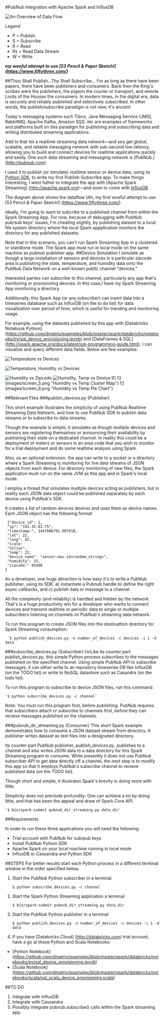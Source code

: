 #PubNub Integration with Apache Spark and InfluxDB

![](images/pubnub_spark.png "An Overview of Data Flow")

Legend
- P = Publish
- S = Subscribe
- R = Read
- Rs = Read Data Stream
- W = Write

***my woeful attempt to use [53 Pencil & Paper Sketch!] (https://www.fiftythree.com/)***

##Thou Shall Publish...Thy Shall Subscribe...
For as long as there have been papers, there have been publishers and consumers. 
Back then the King's scribes were the publishers, the pigeon the courier or transport, and remote Lords of the Houses the consumers. In modern times, in the digital era, data is securely and reliably published and selectively subscribed. In other words, the publish/subscribe paradigm is not new; it's ancient.

Today's messaging systems such Tibco, Java Messaging Service (JMS), RabbitMQ, Apache Kafka, Amazon SQS. etc are examples of frameworks and platforms built on this paradigm for publishing and subscribing data and writing distributed streaming applications.

Add to that list a realtime streaming data network—and you get global, scalable, and reliable messaging network with sub-second low-latency, allowing you to build and connect devices for realtime applications quickly and easily. One such data streaming and messaging network is [PubNub.] (http://pubnub.com)

I used it to publish (or simulate) realtime sensor or device data, using its [Python SDK](https://www.pubnub.com/developers/), to write my first Publish-Subscribe app. To make things interesting, I went futher to integrate the app with [Apache Spark Streaming] (http://apache.spark.org)—and soon to come with [InfluxDB](http://influxdb.com)

The diagram above shows the dataflow (Ah, my first woeful attempt to use [53 Pencil & Paper Sketch!] (https://www.fiftythree.com/)

Ideally, I'm going to want to subcribe to a published channel from within the Spark Streaming App. For now, because of debugging with PubNub pub/sub keys' issues, I'm cheating slightly, by publishing dataset to a local file system directory where the local Spark appplication monitors the directory for any published datasets.

Note that in this scenario, you can't run Spark Streaming App in a clustered or standlone mode. The Spark app must run in local mode on the same machine as pubnub publisher app.
##Device Simulation
I simulate as though a large installation of sensors and devices in a particular zipcode area is publishing the state, temperature, and humidity data onto the PubNub Data Network on a well-known public channel "devices."

Interested parties can subscribe to this channel, particularly any app that's monitoring or provisioning devcies. In this case,I have my Spark Streaming App monitoring a directory.

Additionally, this Spark App (or any subscriber) can insert data into a timeseries database such as InfluxDB (on the to do list) for data visualization over period of time, which is useful for trending and monitoring usage.

For example, using the datasets published by this app with [Databricks Notebook Python] (https://github.com/dmatrix/examples/blob/master/spark/databricks/notebooks/py/sql_device_provisioning.ipynb) and [DataFrames & SQL] (http://spark.apache.org/docs/latest/sql-programming-guide.html), I can visualize and query different data fields. Below are few examples:


![](images/screen_3.png "Temperature vs Devices")

![](images/screen_1.png "Temperature, Humidity vs Devices")

![](images/screen_2.png "Humidity vs Zipcode")
![](images/screen_4.png "Humidity, Temp vs Device ID")
![] (images/screen_5.png "Humidity vs Temp Cluster Map")
![] (images/screen_6.png "Humidity vs Temp Pie Chart")


##Relevant Files
###publish_devices.py (Publisher)

This short example illustrates the simplicity of using PubNub Realtime Streaming Data Netowrk,
and how to use PubNub SDK to publish data streams or to subscribe to data streams.

Though the example is simple, it simulates as though multiple devices and sensors are registering themselves or announcing their availability by publishing their state on a dedicated channel. In reality this could be a deployment of meters or sensors in an area code that you wish to monitor for a trial deployment and do some realtime analysis using Spark.

Also, as an optional extension, the app can write to a socket or a directory where a Spark Streaming is monitoring for live
 data streams of JSON objects from each device. For directory monitoring of new files, the Spark application must run on the same JVM as this app and in Spark's local mode.

I employ a thread that simulates mulitple devices acting as publishers, but in reality each JSON data object could be published separately by each device using PubNub's SDK. 

It creates a list of random devices devices and uses them as device names. Each JSON object has the 
following format:

     {"device_id": 1,
     "ip": "191.35.83.75",  
     "timestamp:", 1447886791.607918,
     "lat": 22, 
     "long": 82, 
     "scale: 
     "Celius", 
     "temp": 22, 
     "device_name": "sensor-mac-id<random_string>",
     "humidity": 15,
     "zipcode:" 95498
    }
As a developer, one huge attraction is how easy it's to write a PubNub publisher, using its SDK: a) instantiate a Pubnub handle b) define the right async callbacks, and c) publish data or message to a channel. 

All the complexity (and reliablity) is handled and hidden by the network. That's is a huge productivity win for a developer who wants to connect devices and transmit realtime or periodic data to single or multiple subscribers listening on channels on PubNub's streaming data network.

 To run this program to create JSON files into the destinattion directory for Spark Streaming consumption:

     `$ python publish_devices.py -n number_of_devices -c devices -i 1 -d data`

###subscribe_devices.py (Subscriber)
UnLike its counter part *publish_devices.py*, this simple Python process subscribes to the messages published on the specified channel. Using simple PubNub API to subscribe messages, it can either write to an repository timeseries DB like InfluxDB (on the TODO list) or write to NoSQL datastore such as Casandra (on the todo list).

To run this program to subscribe to device JSON files, run this command:

    `$ python subscribe_devices.py -c channel`

Note: You must run this program first, before publishing. PubNub requires that subscribers attach or subscribe to channels first, before they can recieve messages published on the channels.


###pubnub_dir_streaming.py (Consumer)
 This short Spark example demonstrates how to consume a JSON dataset stream from directory. A publisher writes dataset as text files into a designated directory.

Its counter part PubNub publisher, *publish_devices.py*, publishes to a channel and also writes JSON data to a data directory
for this Spark Streaming program to consume. While presently it does not use PubNub subscriber API to get data directly off a channel, the next step is to modify this app so that it employs PubNub's subscribe channel to recieve published data (on the TODO list).

Though short and simple, it illustrates Spark's brevity in doing more with little. 

Simplicity does not preclude profundity: One can achieve a lot by doing little, and that has been the appeal and draw of Spark Core API.

    `$ bin/spark-submit pubnub_dir_streaming.py data_dir`
##Requirements

In order to run these three applications you will need the following:
- Trial account with PubNub for sub/pub keys
- Install PubNub Python SDK 
- Apache Spark on your local machine running in local mode
- InfluxDB or Cassandra and Python SDK

##STEPS 
For better results start each Python process in a different terminal window in the order specified below.

1. Start the PubNub Python subscriber in a terminal.

    `$ python subscribe_devices.py -c channel`

2. Start the Spark Python Streaming application a terminal

    
    `$ bin/spark-submit pubnub_dir_streaming.py data_dir`


3. Start the PubNub Python publisher in a terminal

     `$ python publish_devices.py -n number_of_devices -c devices -i 1 -d data`

4. If you have [Databricks Cloud] (http://databricks.com) trial account, have a go at these Python and Scala Notebooks:

- [Python Notebook] (https://github.com/dmatrix/examples/blob/master/spark/databricks/notebooks/py/sql_device_provisioning.ipynb)
- [Scala Notebook] (https://github.com/dmatrix/examples/blob/master/spark/databricks/notebooks/scala/sql_scala_device_provisioning.scala)

##TO DO 
1. Integrate with InfluxDB
2. Integrate with Cassandra
3. Possibly integrate pubnub.subscribe() calls within the Spark streaming app.
